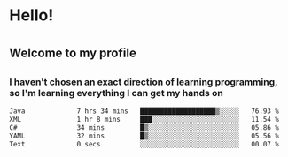 
<h1>Hello!<h1>
<h2>Welcome to my profile<h2>
<h3>I haven't chosen an exact direction of learning programming, so I'm learning everything I can get my hands on</h3>

<!--START_SECTION:waka-->

```txt
Java             7 hrs 34 mins   ███████████████████▒░░░░░   76.93 %
XML              1 hr 8 mins     ███░░░░░░░░░░░░░░░░░░░░░░   11.54 %
C#               34 mins         █▒░░░░░░░░░░░░░░░░░░░░░░░   05.86 %
YAML             32 mins         █▒░░░░░░░░░░░░░░░░░░░░░░░   05.56 %
Text             0 secs          ░░░░░░░░░░░░░░░░░░░░░░░░░   00.07 %
```

<!--END_SECTION:waka-->
